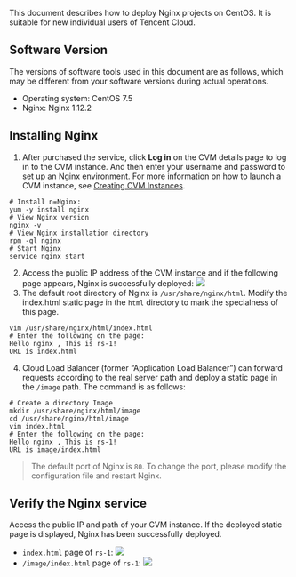 This document describes how to deploy Nginx projects on CentOS. It is suitable for new individual users of Tencent Cloud.
## Software Version
The versions of software tools used in this document are as follows, which may be different from your software versions during actual operations.
- Operating system: CentOS 7.5
- Nginx: Nginx 1.12.2

## Installing Nginx
1. After purchased the service, click **Log in** on the CVM details page to log in to the CVM instance. And then enter your username and password to set up an Nginx environment. For more information on how to launch a CVM instance, see [Creating CVM Instances](http://intl.cloud.tencent.com/document/product/213/4855).
```
# Install n=Nginx:
yum -y install nginx  
# View Nginx version
nginx -v
# View Nginx installation directory
rpm -ql nginx
# Start Nginx
service nginx start
```
2. Access the public IP address of the CVM instance and if the following page appears, Nginx is successfully deployed:
![](https://main.qcloudimg.com/raw/8807f9fd819eb93d46c5646ba3572fac.png)
3. The default root directory of Nginx is `/usr/share/nginx/html`. Modify the index.html static page in the `html` directory to mark the specialness of this page.
```
vim /usr/share/nginx/html/index.html
# Enter the following on the page:
Hello nginx , This is rs-1!
URL is index.html
```
4. Cloud Load Balancer (former “Application Load Balancer”) can forward requests according to the real server path and deploy a static page in the `/image` path. The command is as follows:
```
# Create a directory Image
mkdir /usr/share/nginx/html/image
cd /usr/share/nginx/html/image
vim index.html
# Enter the following on the page:
Hello nginx , This is rs-1!
URL is image/index.html
```
> The default port of Nginx is `80`. To change the port, please modify the configuration file and restart Nginx.

## Verify the Nginx service
Access the public IP and path of your CVM instance. If the deployed static page is displayed, Nginx has been successfully deployed.
- `index.html` page of `rs-1`:
![](https://main.qcloudimg.com/raw/ede62fecd2106869d53bf142ad51903e.png)
- `/image/index.html` page of `rs-1`:
![](https://main.qcloudimg.com/raw/f0f87422487177722291c2260cac9d35.png)
